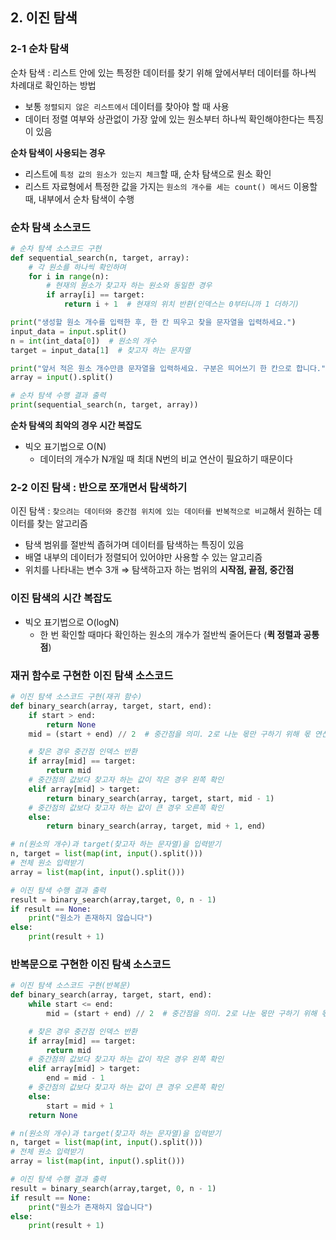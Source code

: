 ## 2. 이진 탐색

### 2-1 순차 탐색

순차 탐색 : 리스트 안에 있는 특정한 데이터를 찾기 위해 앞에서부터 데이터를 하나씩 차례대로 확인하는 방법

- 보통 `정렬되지 않은 리스트에서` 데이터를 찾아야 할 때 사용
- 데이터 정렬 여부와 상관없이 가장 앞에 있는 원소부터 하나씩 확인해야한다는 특징이 있음

**순차 탐색이 사용되는 경우**

- 리스트에 `특정 값의 원소가 있는지 체크`할 때, 순차 탐색으로 원소 확인
- 리스트 자료형에서 특정한 값을 가지는 `원소의 개수를 세는 count() 메서드` 이용할 때, 내부에서 순차 탐색이 수행

### 순차 탐색 소스코드

```python
# 순차 탐색 소스코드 구현
def sequential_search(n, target, array):
	# 각 원소를 하나씩 확인하며
	for i in range(n):
		# 현재의 원소가 찾고자 하는 원소와 동일한 경우
		if array[i] == target:
			return i + 1  # 현재의 위치 반환(인덱스는 0부터니까 1 더하기)

print("생성할 원소 개수를 입력한 후, 한 칸 띄우고 찾을 문자열을 입력하세요.")
input_data = input.split()
n = int(int_data[0])  # 원소의 개수
target = input_data[1]  # 찾고자 하는 문자열

print("앞서 적은 원소 개수만큼 문자열을 입력하세요. 구분은 띄어쓰기 한 칸으로 합니다.")
array = input().split()

# 순차 탐색 수행 결과 출력
print(sequential_search(n, target, array))
```

**순차 탐색의 최악의 경우 시간 복잡도**

- 빅오 표기법으로 O(N)
    - 데이터의 개수가 N개일 때 최대 N번의 비교 연산이 필요하기 때문이다
    

### 2-2 이진 탐색 : 반으로 쪼개면서 탐색하기

이진 탐색 : `찾으려는 데이터와 중간점 위치에 있는 데이터를 반복적으로 비교`해서 원하는 데이터를 찾는 알고리즘

- 탐색 범위를 절반씩 좁혀가며 데이터를 탐색하는 특징이 있음
- 배열 내부의 데이터가 정렬되어 있어야만 사용할 수 있는 알고리즘
- 위치를 나타내는 변수 3개 ⇒ 탐색하고자 하는 범위의 **시작점, 끝점, 중간점**

### 이진 탐색의 시간 복잡도

- 빅오 표기법으로 O(logN)
    - 한 번 확인할 때마다 확인하는 원소의 개수가 절반씩 줄어든다 (**퀵 정렬과 공통점**)
    

### 재귀 함수로 구현한 이진 탐색 소스코드

```python
# 이진 탐색 소스코드 구현(재귀 함수)
def binary_search(array, target, start, end):
	if start > end:
		return None
	mid = (start + end) // 2  # 중간점을 의미. 2로 나눈 몫만 구하기 위해 몫 연산자(//)를 사용

	# 찾은 경우 중간점 인덱스 반환
	if array[mid] == target:
		return mid
	# 중간점의 값보다 찾고자 하는 값이 작은 경우 왼쪽 확인
	elif array[mid] > target:
		return binary_search(array, target, start, mid - 1)
	# 중간점의 값보다 찾고자 하는 값이 큰 경우 오른쪽 확인
	else:
		return binary_search(array, target, mid + 1, end)

# n(원소의 개수)과 target(찾고자 하는 문자열)을 입력받기
n, target = list(map(int, input().split()))
# 전체 원소 입력받기
array = list(map(int, input().split()))

# 이진 탐색 수행 결과 출력
result = binary_search(array,target, 0, n - 1)
if result == None:
	print("원소가 존재하지 않습니다")
else:
	print(result + 1)
```

### 반복문으로 구현한 이진 탐색 소스코드

```python
# 이진 탐색 소스코드 구현(반복문)
def binary_search(array, target, start, end):
	while start <= end:
		mid = (start + end) // 2  # 중간점을 의미. 2로 나눈 몫만 구하기 위해 몫 연산자(//)를 사용

	# 찾은 경우 중간점 인덱스 반환
	if array[mid] == target:
		return mid
	# 중간점의 값보다 찾고자 하는 값이 작은 경우 왼쪽 확인
	elif array[mid] > target:
		end = mid - 1
	# 중간점의 값보다 찾고자 하는 값이 큰 경우 오른쪽 확인
	else:
		start = mid + 1
	return None

# n(원소의 개수)과 target(찾고자 하는 문자열)을 입력받기
n, target = list(map(int, input().split()))
# 전체 원소 입력받기
array = list(map(int, input().split()))

# 이진 탐색 수행 결과 출력
result = binary_search(array,target, 0, n - 1)
if result == None:
	print("원소가 존재하지 않습니다")
else:
	print(result + 1)
```
